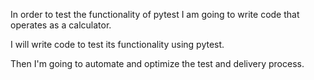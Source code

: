 In order to test the functionality of pytest I am going to write code that operates as a calculator.

I will write code to test its functionality using pytest.

Then I'm going to automate and optimize the test and delivery process.


